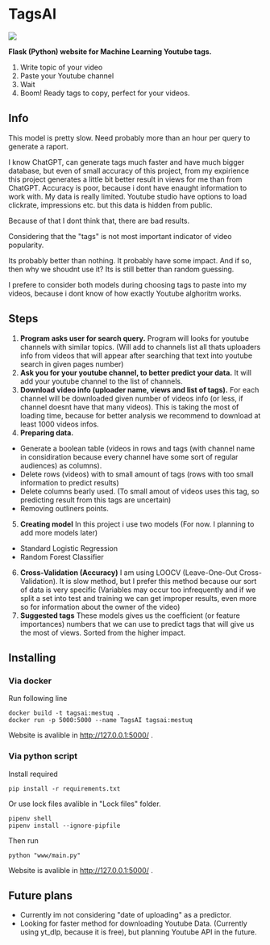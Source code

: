 # TagsAI

![](https://github.com/Mestuq/AI_YT_test/blob/main/www/static/logo.png)

**Flask (Python) website for Machine Learning Youtube tags.**

1. Write topic of your video
2. Paste your Youtube channel
3. Wait
4. Boom! Ready tags to copy, perfect for your videos.

## Info

This model is pretty slow. Need probably more than an hour per query to generate a raport.

I know ChatGPT, can generate tags much faster and have much bigger database, but even of small accuracy of this project, from my expirience this project generates a little bit better result in views for me than from ChatGPT.
Accuracy is poor, because i dont have enaught information to work with. My data is really limited. Youtube studio have options to load clickrate, impressions etc. but this data is hidden from public.

Because of that I dont think that, there are bad results.

Considering that the "tags" is not most important indicator of video popularity.

Its probably better than nothing. It probably have some impact. And if so, then why we shoudnt use it? Its is still better than random guessing.

I prefere to consider both models during choosing tags to paste into my videos, because i dont know of how exactly Youtube alghoritm works.

## Steps

1. **Program asks user for search query.**
   Program will looks for youtube channels with similar topics. (Will add to channels list all thats uploaders info from videos that will appear after searching that text into youtube search in given pages number)
2. **Ask you for your youtube channel, to better predict your data.**
   It will add your youtube channel to the list of channels.
3. **Download video info (uploader name, views and list of tags).**
   For each channel will be downloaded given number of videos info (or less, if channel doesnt have that many videos).
   This is taking the most of loading time, because for better analysis we recommend to download at least 1000 videos infos.
4. **Preparing data.**

- Generate a boolean table (videos in rows and tags (with channel name in considiration because every channel have some sort of regular audiences) as columns).
- Delete rows (videos) with to small amount of tags (rows with too small information to predict results)
- Delete columns bearly used. (To small amout of videos uses this tag, so predicting result from this tags are uncertain)
- Removing outliners points.

5. **Creating model**
   In this project i use two models (For now. I planning to add more models later)

- Standard Logistic Regression
- Random Forest Classifier

6. **Cross-Validation (Accuracy)**
   I am using LOOCV (Leave-One-Out Cross-Validation). It is slow method, but I prefer this method because our sort of data is very specific (Variables may occur too infrequently and if we split a set into test and training we can get improper results, even more so
   for information about the owner of the video)
7. **Suggested tags**
   These models gives us the coefficient (or feature importances) numbers that we can use to predict tags that will give us the most of views. Sorted from the higher impact.

## Installing

### Via docker

Run following line

```
docker build -t tagsai:mestuq .
docker run -p 5000:5000 --name TagsAI tagsai:mestuq
```

Website is avalible in http://127.0.0.1:5000/ .

### Via python script

Install required

```
pip install -r requirements.txt
```

Or use lock files avalible in "Lock files" folder.

```
pipenv shell
pipenv install --ignore-pipfile
```

Then run

```
python "www/main.py"
```

Website is avalible in http://127.0.0.1:5000/ .

## Future plans

- Currently im not considering "date of uploading" as a predictor.
- Looking for faster method for downloading Youtube Data. (Currently using yt_dlp, because it is free), but planning Youtube API in the future.

